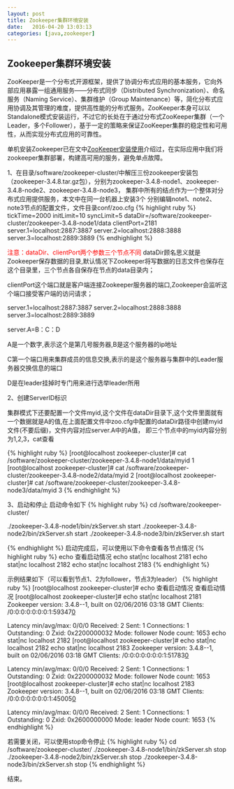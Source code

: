 ```yaml
---
layout: post
title: Zookeeper集群环境安装
date:   2016-04-20 13:03:13
categories: [java,zookeeper]
---
```


## Zookeeper集群环境安装

ZooKeeper是一个分布式开源框架，提供了协调分布式应用的基本服务，它向外部应用暴露一组通用服务——分布式同步（Distributed Synchronization）、命名服务（Naming Service）、集群维护（Group Maintenance）等，简化分布式应用协调及其管理的难度，提供高性能的分布式服务。ZooKeeper本身可以以Standalone模式安装运行，不过它的长处在于通过分布式ZooKeeper集群（一个Leader，多个Follower），基于一定的策略来保证ZooKeeper集群的稳定性和可用性，从而实现分布式应用的可靠性。

单机安装Zookeeper已在文中<a href="http://www.mixfate.com/tools/2016/04/11/zookeeper-install.html">ZooKeeper安装使用</a>介绍过，在实际应用中我们将zookeeper集群部署，构建高可用的服务，避免单点故障。

1、在目录/software/zookeeper-cluster/中解压三份zookeeper安装包（zookeeper-3.4.8.tar.gz包），分别为zookeeper-3.4.8-node1、zookeeper-3.4.8-node2、zookeeper-3.4.8-node3，
集群中所有的结点作为一个整体对分布式应用提供服务，本文中在同一台机器上安装3个
分别编辑note1、note2、note3节点的配置文件，文件目录conf/zoo.cfg
{% highlight ruby %}
tickTime=2000
initLimit=10
syncLimit=5
dataDir=/software/zookeeper-cluster/zookeeper-3.4.8-node1/data
clientPort=2181
server.1=localhost:2887:3887
server.2=localhost:2888:3888
server.3=localhost:2889:3889
{% endhighlight %}

<font color="red">注意：dataDir、clientPort两个参数三个节点不同</font>
dataDir顾名思义就是Zookeeper保存数据的目录,默认情况下Zookeeper将写数据的日志文件也保存在这个目录里，三个节点各自保存在节点的data目录内；

clientPort这个端口就是客户端连接Zookeeper服务器的端口,Zookeeper会监听这个端口接受客户端的访问请求；

server.1=localhost:2887:3887
server.2=localhost:2888:3888
server.3=localhost:2889:3889

server.A=B：C：D

A是一个数字,表示这个是第几号服务器,B是这个服务器的ip地址

C第一个端口用来集群成员的信息交换,表示的是这个服务器与集群中的Leader服务器交换信息的端口

D是在leader挂掉时专门用来进行选举leader所用

2、创建ServerID标识

集群模式下还要配置一个文件myid,这个文件在dataDir目录下,这个文件里面就有一个数据就是A的值,在上面配置文件中zoo.cfg中配置的dataDir路径中创建myid文件(不要后缀)，文件内容对应server.A中的A值，
即三个节点中的myid内容分别为1,2,3，cat查看

{% highlight ruby %}
[root@localhost zookeeper-cluster]# cat /software/zookeeper-cluster/zookeeper-3.4.8-node1/data/myid
1
[root@localhost zookeeper-cluster]# cat /software/zookeeper-cluster/zookeeper-3.4.8-node2/data/myid
2
[root@localhost zookeeper-cluster]# cat /software/zookeeper-cluster/zookeeper-3.4.8-node3/data/myid
3
{% endhighlight %}

3、启动和停止
启动命令如下
{% highlight ruby %}
cd /software/zookeeper-cluster/

./zookeeper-3.4.8-node1/bin/zkServer.sh start
./zookeeper-3.4.8-node2/bin/zkServer.sh start
./zookeeper-3.4.8-node3/bin/zkServer.sh start

{% endhighlight %}
启动完成后，可以使用以下命令查看各节点情况
{% highlight ruby %}
echo 查看启动情况
echo stat|nc localhost 2181
echo stat|nc localhost 2182
echo stat|nc localhost 2183
{% endhighlight %}

示例结果如下（可以看到节点1、2为follower，节点3为leader）
{% highlight ruby %}
[root@localhost zookeeper-cluster]# echo 查看启动情况
查看启动情况
[root@localhost zookeeper-cluster]# echo stat|nc localhost 2181
Zookeeper version: 3.4.8--1, built on 02/06/2016 03:18 GMT
Clients:
 /0:0:0:0:0:0:0:1:59347[0](queued=0,recved=1,sent=0)

Latency min/avg/max: 0/0/0
Received: 2
Sent: 1
Connections: 1
Outstanding: 0
Zxid: 0x2200000032
Mode: follower
Node count: 1653
echo stat|nc localhost 2182
[root@localhost zookeeper-cluster]# echo stat|nc localhost 2182
echo stat|nc localhost 2183
Zookeeper version: 3.4.8--1, built on 02/06/2016 03:18 GMT
Clients:
 /0:0:0:0:0:0:0:1:51783[0](queued=0,recved=1,sent=0)

Latency min/avg/max: 0/0/0
Received: 2
Sent: 1
Connections: 1
Outstanding: 0
Zxid: 0x2200000032
Mode: follower
Node count: 1653
[root@localhost zookeeper-cluster]# echo stat|nc localhost 2183
Zookeeper version: 3.4.8--1, built on 02/06/2016 03:18 GMT
Clients:
 /0:0:0:0:0:0:0:1:45005[0](queued=0,recved=1,sent=0)

Latency min/avg/max: 0/0/0
Received: 2
Sent: 1
Connections: 1
Outstanding: 0
Zxid: 0x2600000000
Mode: leader
Node count: 1653
{% endhighlight %}

若需要关闭，可以使用stop命令停止
{% highlight ruby %}
cd /software/zookeeper-cluster/
./zookeeper-3.4.8-node1/bin/zkServer.sh stop
./zookeeper-3.4.8-node2/bin/zkServer.sh stop
./zookeeper-3.4.8-node3/bin/zkServer.sh stop
{% endhighlight %}

结束。

